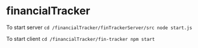 # financialTracker
To start server
`
cd /financialTracker/finTrackerServer/src
node start.js
`

To start client
`
cd /financialTracker/fin-tracker
npm start
`